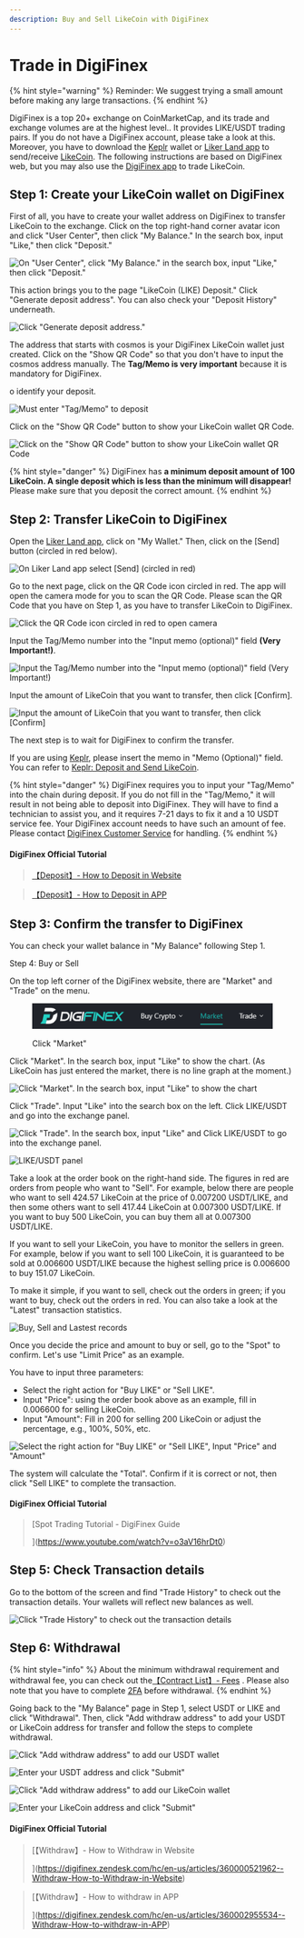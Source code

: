 ```yaml
---
description: Buy and Sell LikeCoin with DigiFinex
---
```


# Trade in DigiFinex

{% hint style="warning" %}
Reminder: We suggest trying a small amount before making any large transactions.
{% endhint %}

DigiFinex is a top 20+ exchange on CoinMarketCap, and its trade and exchange volumes are at the highest level.. It provides LIKE/USDT trading pairs. If you do not have a DigiFinex account, please take a look at this. Moreover, you have to download the [Keplr](../wallet/keplr/) wallet or [Liker Land app](https://liker.land/getapp) to send/receive [LikeCoin](https://like.co/). The following instructions are based on DigiFinex web, but you may also use the [DigiFinex app](https://digifinex.zendesk.com/hc/en-us/articles/360000603862-How-to-download-APP) to trade LikeCoin.

## Step 1: Create your LikeCoin wallet on DigiFinex

First of all, you have to create your wallet address on DigiFinex to transfer LikeCoin to the exchange. Click on the top right-hand corner avatar icon and click "User Center", then click "My Balance." In the search box, input "Like," then click "Deposit."

![On "User Center", click "My Balance." in the search box, input "Like," then click "Deposit."](../../.gitbook/assets/digifinex-13-en.png)

This action brings you to the page "LikeCoin (LIKE) Deposit." Click "Generate deposit address". You can also check your "Deposit History" underneath.

![Click "Generate deposit address."](../../.gitbook/assets/digifinex-14-en.png)

The address that starts with cosmos is your DigiFinex LikeCoin wallet just created. Click on the "Show QR Code" so that you don't have to input the cosmos address manually. The **Tag/Memo is very important** because it is mandatory for DigiFinex.

o identify your deposit.

![Must enter "Tag/Memo" to deposit](../../.gitbook/assets/digifinex-15-en.png)

Click on the "Show QR Code" button to show your LikeCoin wallet QR Code.

![Click on the "Show QR Code" button to show your LikeCoin wallet QR Code](../../.gitbook/assets/digifinex-16-en.png)

{% hint style="danger" %}
DigiFinex has **a minimum deposit amount of 100 LikeCoin. A single deposit which is less than the minimum will disappear!** Please make sure that you deposit the correct amount.
{% endhint %}

## Step 2: Transfer LikeCoin to DigiFinex

Open the [Liker Land app](../../user-guide/liker-land/download.md), click on "My Wallet." Then, click on the \[Send] button (circled in red below).

![On Liker Land app select \[Send\] (circled in red)](../../.gitbook/assets/like-pay-1-en.png)

Go to the next page, click on the QR Code icon circled in red. The app will open the camera mode for you to scan the QR Code. Please scan the QR Code that you have on Step 1, as you have to transfer LikeCoin to DigiFinex.

![Click the QR Code icon circled in red to open camera](../../.gitbook/assets/bitasset-trade-7.png)

Input the Tag/Memo number into the "Input memo (optional)" field **(Very Important!)**.

![Input the Tag/Memo number into the "Input memo (optional)" field (Very Important!)](../../.gitbook/assets/digifinex-tagmemo.png)

Input the amount of LikeCoin that you want to transfer, then click \[Confirm].

![Input the amount of LikeCoin that you want to transfer, then click \[Confirm\]](../../.gitbook/assets/bitasset-trade-8.png)

The next step is to wait for DigiFinex to confirm the transfer.

If you are using [Keplr](../wallet/keplr/), please insert the memo in "Memo (Optional)" field. You can refer to [Keplr: Deposit and Send LikeCoin](../wallet/keplr/keplr-deposit-and-send-likecoin.md).

{% hint style="danger" %}
DigiFinex requires you to input your "Tag/Memo" into the chain during deposit. If you do not fill in the "Tag/Memo," it will result in not being able to deposit into DigiFinex. They will have to find a technician to assist you, and it requires 7-21 days to fix it and a 10 USDT service fee. Your DigiFinex account needs to have such an amount of fee. Please contact [DigiFinex Customer Service](https://support.digifinex.com/hc/en-us/articles/360000525241--New-User-Guide-How-to-Find-the-Customer-Service) for handling.
{% endhint %}

#### &#xD;DigiFinex Official Tutorial

> [【Deposit】- How to Deposit in Website
> ](https://digifinex.zendesk.com/hc/en-us/articles/360000519282--Deposit-How-to-Deposit-in-Website)

> [【Deposit】- How to Deposit in APP
> ](https://digifinex.zendesk.com/hc/en-us/articles/360002689614--Deposit-How-to-Deposit-in-APP)

## Step 3: Confirm the transfer to DigiFinex

You can check your wallet balance in "My Balance" following Step 1.

Step 4: Buy or Sell


On the top left corner of the DigiFinex website, there are "Market" and "Trade" on the menu.

<figure><img src="../../.gitbook/assets/digifinex-17-en.png" alt=""><figcaption><p>Click "Market"</p></figcaption></figure>

Click "Market". In the search box, input "Like" to show the chart. (As LikeCoin has just entered the market, there is no line graph at the moment.)

![Click "Market". In the search box, input "Like" to show the chart](../../.gitbook/assets/digifinex-18-en.png)

Click "Trade". Input "Like" into the search box on the left. Click LIKE/USDT and go into the exchange panel.

![Click "Trade". In the search box, input "Like" and Click LIKE/USDT to go into the exchange panel.](../../.gitbook/assets/digifinex-19-en.png)

![LIKE/USDT panel](../../.gitbook/assets/digifinex-likeusdt-en.png)

Take a look at the order book on the right-hand side. The figures in red are orders from people who want to "Sell". For example, below there are people who want to sell 424.57 LikeCoin at the price of 0.007200 USDT/LIKE, and then some others want to sell 417.44 LikeCoin at 0.007300 USDT/LIKE. If you want to buy 500 LikeCoin, you can buy them all at 0.007300 USDT/LIKE.

If you want to sell your LikeCoin, you have to monitor the sellers in green. For example, below if you want to sell 100 LikeCoin, it is guaranteed to be sold at 0.006600 USDT/LIKE because the highest selling price is 0.006600 to buy 151.07 LikeCoin.

To make it simple, if you want to sell, check out the orders in green; if you want to buy, check out the orders in red. You can also take a look at the "Latest" transaction statistics.

![Buy, Sell and Lastest records](../../.gitbook/assets/digifinex-20-en.png)

Once you decide the price and amount to buy or sell, go to the "Spot" to confirm. Let's use "Limit Price" as an example.

You have to input three parameters:

* Select the right action for "Buy LIKE" or "Sell LIKE".
* Input "Price": using the order book above as an example, fill in 0.006600 for selling LikeCoin.
* Input "Amount": Fill in 200 for selling 200 LikeCoin or adjust the percentage, e.g., 100%, 50%, etc.



![Select the right action for "Buy LIKE" or "Sell LIKE", Input "Price" and "Amount"](../../.gitbook/assets/digifinex-21-en.png)

The system will calculate the "Total". Confirm if it is correct or not, then click "Sell LIKE" to complete the transaction.

#### DigiFinex Official Tutorial

> [Spot Trading Tutorial - DigiFinex Guide
>
> ](https://www.youtube.com/watch?v=o3aV16hrDt0)[
> ](https://digifinex.zendesk.com/hc/en-us/articles/360007599713-How-to-Start-Spot-Trading-In-APP-)

## Step 5: Check Transaction details

Go to the bottom of the screen and find "Trade History" to check out the transaction details. Your wallets will reflect new balances as well.



![Click "Trade History" to check out the transaction details](../../.gitbook/assets/digifinex-22-en.png)

## Step 6: Withdrawal

{% hint style="info" %}
About the minimum withdrawal requirement and withdrawal fee, you can check out the[【Contract List】- Fees](https://digifinex.zendesk.com/hc/en-us/articles/360000328422--Contract-List-Fees)
. Please also note that you have to complete [2FA](registering-on-digifinex.md#3-google-) before withdrawal.
{% endhint %}

Going back to the "My Balance" page in Step 1, select USDT or LIKE and click "Withdrawal". Then, click "Add withdraw address" to add your USDT or LikeCoin address for transfer and follow the steps to complete withdrawal.

![Click "Add withdraw address" to add our USDT wallet](../../.gitbook/assets/digifinex-23-en.png)

![Enter your USDT address and click "Submit"](../../.gitbook/assets/digifinex-24-en.png)

![Click "Add withdraw address" to add our LikeCoin wallet](../../.gitbook/assets/digifinex-25-en.png)

![Enter your LikeCoin address and click "Submit"](../../.gitbook/assets/digifinex-26-en.png)

#### DigiFinex Official Tutorial

> [【Withdraw】- How to Withdraw in Website
>
> ](https://digifinex.zendesk.com/hc/en-us/articles/360000521962--Withdraw-How-to-Withdraw-in-Website)

> [【Withdraw】- How to withdraw in APP
>
> ](https://digifinex.zendesk.com/hc/en-us/articles/360002955534--Withdraw-How-to-withdraw-in-APP)
